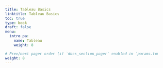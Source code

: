 ```yaml
---
title: Tableau Basics
linktitle: Tableau Basics
toc: true
type: book
draft: false
menu:
  intro_pa:
    name: Tableau
    weight: 8

# Prev/next pager order (if `docs_section_pager` enabled in `params.toml`)
weight: 8
---
```



